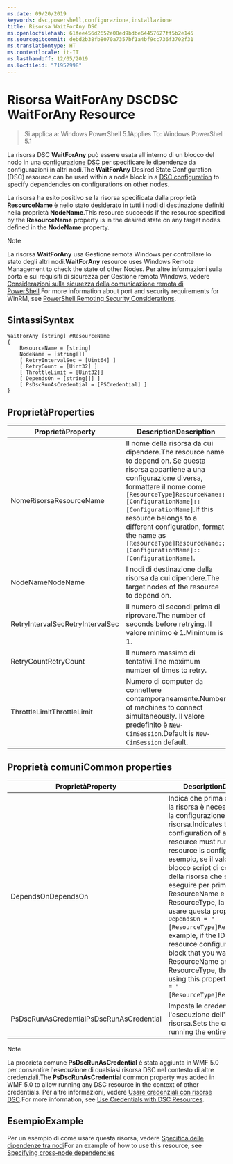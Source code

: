 ```yaml
---
ms.date: 09/20/2019
keywords: dsc,powershell,configurazione,installazione
title: Risorsa WaitForAny DSC
ms.openlocfilehash: 61fee456d2652e08ed9bdbe64457627ff5b2e145
ms.sourcegitcommit: debd2b38fb8070a7357bf1a4bf9cc736f3702f31
ms.translationtype: HT
ms.contentlocale: it-IT
ms.lasthandoff: 12/05/2019
ms.locfileid: "71952998"
---
```

# <a name="dsc-waitforany-resource"></a><span data-ttu-id="84267-103">Risorsa WaitForAny DSC</span><span class="sxs-lookup"><span data-stu-id="84267-103">DSC WaitForAny Resource</span></span>

> <span data-ttu-id="84267-104">Si applica a: Windows PowerShell 5.1</span><span class="sxs-lookup"><span data-stu-id="84267-104">Applies To: Windows PowerShell 5.1</span></span>

<span data-ttu-id="84267-105">La risorsa DSC **WaitForAny** può essere usata all'interno di un blocco del nodo in una [configurazione DSC](../../../configurations/configurations.md) per specificare le dipendenze da configurazioni in altri nodi.</span><span class="sxs-lookup"><span data-stu-id="84267-105">The **WaitForAny** Desired State Configuration (DSC) resource can be used within a node block in a [DSC configuration](../../../configurations/configurations.md) to specify dependencies on configurations on other nodes.</span></span>

<span data-ttu-id="84267-106">La risorsa ha esito positivo se la risorsa specificata dalla proprietà **ResourceName** è nello stato desiderato in tutti i nodi di destinazione definiti nella proprietà **NodeName**.</span><span class="sxs-lookup"><span data-stu-id="84267-106">This resource succeeds if the resource specified by the **ResourceName** property is in the desired state on any target nodes defined in the **NodeName** property.</span></span>

> [!NOTE]
> <span data-ttu-id="84267-107">La risorsa **WaitForAny** usa Gestione remota Windows per controllare lo stato degli altri nodi.</span><span class="sxs-lookup"><span data-stu-id="84267-107">**WaitForAny** resource uses Windows Remote Management to check the state of other Nodes.</span></span> <span data-ttu-id="84267-108">Per altre informazioni sulla porta e sui requisiti di sicurezza per Gestione remota Windows, vedere [Considerazioni sulla sicurezza della comunicazione remota di PowerShell](/powershell/scripting/learn/remoting/winrmsecurity?view=powershell-6).</span><span class="sxs-lookup"><span data-stu-id="84267-108">For more information about port and security requirements for WinRM, see [PowerShell Remoting Security Considerations](/powershell/scripting/learn/remoting/winrmsecurity?view=powershell-6).</span></span>

## <a name="syntax"></a><span data-ttu-id="84267-109">Sintassi</span><span class="sxs-lookup"><span data-stu-id="84267-109">Syntax</span></span>

```Syntax
WaitForAny [string] #ResourceName
{
    ResourceName = [string]
    NodeName = [string[]]
    [ RetryIntervalSec = [Uint64] ]
    [ RetryCount = [Uint32] ]
    [ ThrottleLimit = [Uint32]]
    [ DependsOn = [string[]] ]
    [ PsDscRunAsCredential = [PSCredential] ]
}
```

## <a name="properties"></a><span data-ttu-id="84267-110">Proprietà</span><span class="sxs-lookup"><span data-stu-id="84267-110">Properties</span></span>

|<span data-ttu-id="84267-111">Proprietà</span><span class="sxs-lookup"><span data-stu-id="84267-111">Property</span></span> |<span data-ttu-id="84267-112">Description</span><span class="sxs-lookup"><span data-stu-id="84267-112">Description</span></span> |
|---|---|
|<span data-ttu-id="84267-113">NomeRisorsa</span><span class="sxs-lookup"><span data-stu-id="84267-113">ResourceName</span></span> |<span data-ttu-id="84267-114">Il nome della risorsa da cui dipendere.</span><span class="sxs-lookup"><span data-stu-id="84267-114">The resource name to depend on.</span></span> <span data-ttu-id="84267-115">Se questa risorsa appartiene a una configurazione diversa, formattare il nome come `[ResourceType]ResourceName::[ConfigurationName]::[ConfigurationName]`.</span><span class="sxs-lookup"><span data-stu-id="84267-115">If this resource belongs to a different configuration, format the name as `[ResourceType]ResourceName::[ConfigurationName]::[ConfigurationName]`.</span></span> |
|<span data-ttu-id="84267-116">NodeName</span><span class="sxs-lookup"><span data-stu-id="84267-116">NodeName</span></span> |<span data-ttu-id="84267-117">I nodi di destinazione della risorsa da cui dipendere.</span><span class="sxs-lookup"><span data-stu-id="84267-117">The target nodes of the resource to depend on.</span></span> |
|<span data-ttu-id="84267-118">RetryIntervalSec</span><span class="sxs-lookup"><span data-stu-id="84267-118">RetryIntervalSec</span></span> |<span data-ttu-id="84267-119">Il numero di secondi prima di riprovare.</span><span class="sxs-lookup"><span data-stu-id="84267-119">The number of seconds before retrying.</span></span> <span data-ttu-id="84267-120">Il valore minimo è 1.</span><span class="sxs-lookup"><span data-stu-id="84267-120">Minimum is 1.</span></span> |
|<span data-ttu-id="84267-121">RetryCount</span><span class="sxs-lookup"><span data-stu-id="84267-121">RetryCount</span></span> |<span data-ttu-id="84267-122">Il numero massimo di tentativi.</span><span class="sxs-lookup"><span data-stu-id="84267-122">The maximum number of times to retry.</span></span> |
|<span data-ttu-id="84267-123">ThrottleLimit</span><span class="sxs-lookup"><span data-stu-id="84267-123">ThrottleLimit</span></span> |<span data-ttu-id="84267-124">Numero di computer da connettere contemporaneamente.</span><span class="sxs-lookup"><span data-stu-id="84267-124">Number of machines to connect simultaneously.</span></span> <span data-ttu-id="84267-125">Il valore predefinito è `New-CimSession`.</span><span class="sxs-lookup"><span data-stu-id="84267-125">Default is `New-CimSession` default.</span></span> |

## <a name="common-properties"></a><span data-ttu-id="84267-126">Proprietà comuni</span><span class="sxs-lookup"><span data-stu-id="84267-126">Common properties</span></span>

|<span data-ttu-id="84267-127">Proprietà</span><span class="sxs-lookup"><span data-stu-id="84267-127">Property</span></span> |<span data-ttu-id="84267-128">Description</span><span class="sxs-lookup"><span data-stu-id="84267-128">Description</span></span> |
|---|---|
|<span data-ttu-id="84267-129">DependsOn</span><span class="sxs-lookup"><span data-stu-id="84267-129">DependsOn</span></span> |<span data-ttu-id="84267-130">Indica che prima di configurare la risorsa è necessario eseguire la configurazione di un'altra risorsa.</span><span class="sxs-lookup"><span data-stu-id="84267-130">Indicates that the configuration of another resource must run before this resource is configured.</span></span> <span data-ttu-id="84267-131">Ad esempio, se il valore di ID del blocco script di configurazione della risorsa che si vuole eseguire per primo è ResourceName e il tipo è ResourceType, la sintassi per usare questa proprietà è `DependsOn = "[ResourceType]ResourceName"`.</span><span class="sxs-lookup"><span data-stu-id="84267-131">For example, if the ID of the resource configuration script block that you want to run first is ResourceName and its type is ResourceType, the syntax for using this property is `DependsOn = "[ResourceType]ResourceName"`.</span></span> |
|<span data-ttu-id="84267-132">PsDscRunAsCredential</span><span class="sxs-lookup"><span data-stu-id="84267-132">PsDscRunAsCredential</span></span> |<span data-ttu-id="84267-133">Imposta le credenziali per l'esecuzione dell'intera risorsa.</span><span class="sxs-lookup"><span data-stu-id="84267-133">Sets the credential for running the entire resource as.</span></span> |

> [!NOTE]
> <span data-ttu-id="84267-134">La proprietà comune **PsDscRunAsCredential** è stata aggiunta in WMF 5.0 per consentire l'esecuzione di qualsiasi risorsa DSC nel contesto di altre credenziali.</span><span class="sxs-lookup"><span data-stu-id="84267-134">The **PsDscRunAsCredential** common property was added in WMF 5.0 to allow running any DSC resource in the context of other credentials.</span></span> <span data-ttu-id="84267-135">Per altre informazioni, vedere [Usare credenziali con risorse DSC](../../../configurations/runasuser.md).</span><span class="sxs-lookup"><span data-stu-id="84267-135">For more information, see [Use Credentials with DSC Resources](../../../configurations/runasuser.md).</span></span>

## <a name="example"></a><span data-ttu-id="84267-136">Esempio</span><span class="sxs-lookup"><span data-stu-id="84267-136">Example</span></span>

<span data-ttu-id="84267-137">Per un esempio di come usare questa risorsa, vedere [Specifica delle dipendenze tra nodi](../../../configurations/crossNodeDependencies.md)</span><span class="sxs-lookup"><span data-stu-id="84267-137">For an example of how to use this resource, see [Specifying cross-node dependencies](../../../configurations/crossNodeDependencies.md)</span></span>